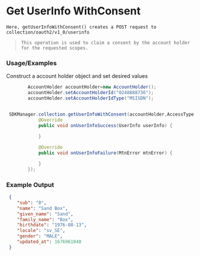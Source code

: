 
# Get UserInfo WithConsent

`Here, getUserInfoWithConsent() creates a POST request to collection/oauth2/v1_0/userinfo`

> `This operation is used to claim a consent by the account holder for the requested scopes.`


### Usage/Examples

Construct a account holder object and set desired values

```java
        AccountHolder accountHolder=new AccountHolder();
        accountHolder.setAccountHolderId("0248888736");
        accountHolder.setAccountHolderIdType("MSISDN");

```

```java

 SDKManager.collection.getUserInfoWithConsent(accountHolder,AccessType.offline, "profile", new UserConsentInterface() {
            @Override
            public void onUserInfoSuccess(UserInfo userInfo) {
            
            }

            @Override
            public void onUserInfoFailure(MtnError mtnError) {

            }
        });
```


### Example Output

```json
 {
 	"sub": "0",
 	"name": "Sand Box",
 	"given_name": "Sand",
 	"family_name": "Box",
 	"birthdate": "1976-08-13",
 	"locale": "sv_SE",
 	"gender": "MALE",
 	"updated_at": 1676961048
 }

```


